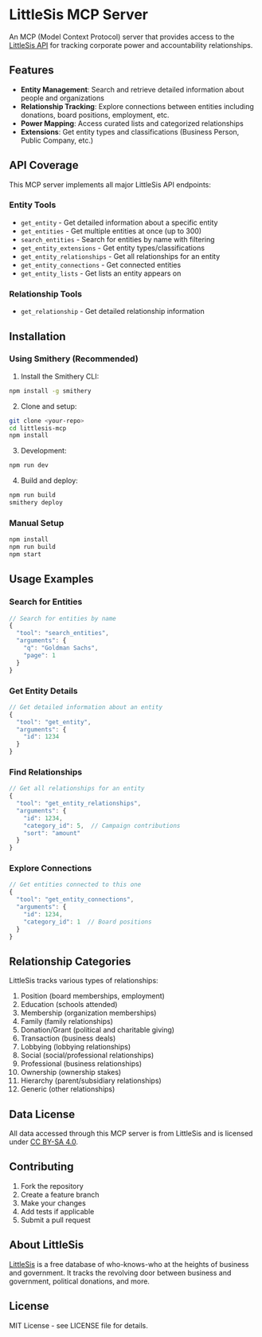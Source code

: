 # LittleSis MCP Server

An MCP (Model Context Protocol) server that provides access to the [LittleSis API](https://littlesis.org/api) for tracking corporate power and accountability relationships.

## Features

- **Entity Management**: Search and retrieve detailed information about people and organizations
- **Relationship Tracking**: Explore connections between entities including donations, board positions, employment, etc.
- **Power Mapping**: Access curated lists and categorized relationships
- **Extensions**: Get entity types and classifications (Business Person, Public Company, etc.)

## API Coverage

This MCP server implements all major LittleSis API endpoints:

### Entity Tools
- `get_entity` - Get detailed information about a specific entity
- `get_entities` - Get multiple entities at once (up to 300)
- `search_entities` - Search for entities by name with filtering
- `get_entity_extensions` - Get entity types/classifications
- `get_entity_relationships` - Get all relationships for an entity
- `get_entity_connections` - Get connected entities
- `get_entity_lists` - Get lists an entity appears on

### Relationship Tools
- `get_relationship` - Get detailed relationship information

## Installation

### Using Smithery (Recommended)

1. Install the Smithery CLI:
```bash
npm install -g smithery
```

2. Clone and setup:
```bash
git clone <your-repo>
cd littlesis-mcp
npm install
```

3. Development:
```bash
npm run dev
```

4. Build and deploy:
```bash
npm run build
smithery deploy
```

### Manual Setup

```bash
npm install
npm run build
npm start
```

## Usage Examples

### Search for Entities
```typescript
// Search for entities by name
{
  "tool": "search_entities",
  "arguments": {
    "q": "Goldman Sachs",
    "page": 1
  }
}
```

### Get Entity Details
```typescript
// Get detailed information about an entity
{
  "tool": "get_entity", 
  "arguments": {
    "id": 1234
  }
}
```

### Find Relationships
```typescript
// Get all relationships for an entity
{
  "tool": "get_entity_relationships",
  "arguments": {
    "id": 1234,
    "category_id": 5,  // Campaign contributions
    "sort": "amount"
  }
}
```

### Explore Connections
```typescript
// Get entities connected to this one
{
  "tool": "get_entity_connections",
  "arguments": {
    "id": 1234,
    "category_id": 1  // Board positions
  }
}
```

## Relationship Categories

LittleSis tracks various types of relationships:
1. Position (board memberships, employment)
2. Education (schools attended)
3. Membership (organization memberships)
4. Family (family relationships)
5. Donation/Grant (political and charitable giving)
6. Transaction (business deals)
7. Lobbying (lobbying relationships)
8. Social (social/professional relationships)
9. Professional (business relationships)
10. Ownership (ownership stakes)
11. Hierarchy (parent/subsidiary relationships)
12. Generic (other relationships)

## Data License

All data accessed through this MCP server is from LittleSis and is licensed under [CC BY-SA 4.0](https://creativecommons.org/licenses/by-sa/4.0/).

## Contributing

1. Fork the repository
2. Create a feature branch
3. Make your changes
4. Add tests if applicable
5. Submit a pull request

## About LittleSis

[LittleSis](https://littlesis.org) is a free database of who-knows-who at the heights of business and government. It tracks the revolving door between business and government, political donations, and more.

## License

MIT License - see LICENSE file for details.
